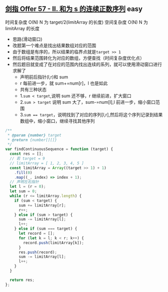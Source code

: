 ## [剑指 Offer 57 - II. 和为 s 的连续正数序列](https://leetcode.cn/problems/he-wei-sde-lian-xu-zheng-shu-xu-lie-lcof/) <Badge type="success">easy</Badge>

时间复杂度 O(N) N 为 target/2(limitArray 的长度)
空间复杂度 O(N) N 为 limitArray 的长度

- 思路(滑动窗口)
- 改题第一个难点是找出结果数组对应的范围
- 由于数组是有序的，所以结果的临界点就是`target >> 1`
- 然后将结果范围转化为对应的数组，方便查找（时间复杂度优化点）
- 然后题目就变成了在对应的范围内找出连续的系列，就可以使用滑动窗口进行求解了
  - 声明前后指针(l,r)和 sum
  - r 每前进一步，就 sum+=num[r]，l 也是如此
  - 共有三种状态
  - 1.`sum < target`,说明 sum 还不够，r 继续前进，扩大窗口
  - 2.`sum > target` 说明 sum 大了，sum-=num[l],l 前进一步，缩小窗口范围
  - 3.`sum == target`，说明找到了对应的序列[l,r],然后将这个序列记录到结果数组中，缩小窗口，继续寻找其他序列

```js
/**
 * @param {number} target
 * @return {number[][]}
 */
var findContinuousSequence = function (target) {
  const res = [];
  // 若 target = 9
  // limitArray = [ 1, 2, 3, 4, 5 ]
  const limitArray = Array((target >> 1) + 1)
    .fill(0)
    .map((_, index) => index + 1);
  // 声明左右指针
  let l = (r = 0);
  let sum = 0;
  while (r <= limitArray.length) {
    if (sum < target) {
      sum += limitArray[r];
      r++;
    } else if (sum > target) {
      sum -= limitArray[l];
      l++;
    } else if (sum === target) {
      let record = [];
      for (let k = l; k < r; k++) {
        record.push(limitArray[k]);
      }
      res.push(record);
      sum -= limitArray[l];
      l++;
    }
  }

  return res;
};
```
